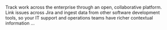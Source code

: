 <P> Track work across the enterprise through an open, collaborative platform.
  <Span italic={true} underline={true} class="text-red-500">
  Link issues across Jira</Span> and ingest data from other 
  <Span linethrough={true} uppercase={true} class="text-blue-500">software development</Span> tools, so your IT support and operations teams have richer contextual information ...
</P>